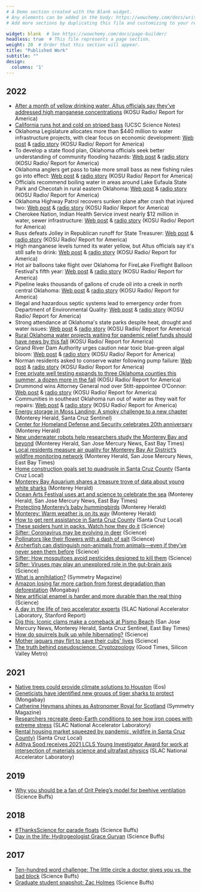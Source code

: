 ```yaml
---
# A Demo section created with the Blank widget.
# Any elements can be added in the body: https://wowchemy.com/docs/writing-markdown-latex/
# Add more sections by duplicating this file and customizing to your requirements.

widget: blank  # See https://wowchemy.com/docs/page-builder/
headless: true  # This file represents a page section.
weight: 20  # Order that this section will appear.
title: "Published Work"
subtitle: ""
design:
  columns: '1'
---
```


## 2022
- [After a month of yellow drinking water, Altus officials say they've addressed high manganese concentrations](https://www.kosu.org/energy-environment/2022-10-05/after-a-month-of-yellow-drinking-water-altus-officials-say-theyve-addressed-high-manganese-concentrations) (KOSU Radio/ Report for America)
- [California runs hot and cold on striped bass](https://ucscsciencenotes.com/feature/california-runs-hot-and-cold-on-striped-bass/) (UCSC Science Notes)
- Oklahoma Legislature allocates more than $440 million to water infrastructure projects, with clear focus on economic development: [Web post](https://www.kosu.org/local-news/2022-10-03/oklahoma-legislature-allocates-more-than-440-million-to-water-infrastructure-projects-with-clear-focus-on-economic-development) & [radio story](https://www.kosu.org/podcast/the-kosu-daily/2022-10-03/headlines-nursing-shortage-student-transfers-college-football-polling) (KOSU Radio/ Report for America)
- To develop a state flood plan, Oklahoma officials seek better understanding of community flooding hazards: [Web post](https://www.kosu.org/energy-environment/2022-09-26/to-develop-a-state-flood-plan-oklahoma-officials-seek-better-understanding-of-community-flooding-hazards) & [radio story](https://www.kosu.org/podcast/the-kosu-daily/2022-09-26/headlines-medical-marijuana-2020-voting-records-college-football-polling) (KOSU Radio/ Report for America)
- Oklahoma anglers get pass to take more small bass as new fishing rules go into effect: [Web post](https://www.kosu.org/energy-environment/2022-09-12/oklahoma-anglers-get-pass-to-take-more-small-bass-as-new-fishing-rules-go-into-effect) & [radio story](https://www.kosu.org/podcast/the-kosu-daily/2022-09-12/headlines-norman-turnpike-extension-988-crisis-line-college-football-poll) (KOSU Radio/ Report for America)
- Officials recommend boiling water in areas around Lake Eufaula State Park and Checotah in rural eastern Oklahoma: [Web post](https://www.kosu.org/energy-environment/2022-09-02/officials-recommend-boiling-water-in-areas-around-lake-eufaula-state-park-and-checotah-in-rural-eastern-oklahoma) & [radio story](https://www.kosu.org/podcast/the-kosu-daily/2022-09-06/headlines-religion-and-republicans-tulsa-homelessness-and-state-film-office) (KOSU Radio/ Report for America)
- Oklahoma Highway Patrol recovers sunken plane after crash that injured two: [Web post](https://www.kosu.org/local-news/2022-08-31/oklahoma-highway-patrol-recovers-sunken-plane-after-crash-that-injured-two) & [radio story](https://www.kosu.org/podcast/the-kosu-daily/2022-08-31/headlines-recreational-marijuana-norman-turnpike-protest-cowboy-football) (KOSU Radio/ Report for America)
- Cherokee Nation, Indian Health Service invest nearly $12 million in water, sewer infrastructure: [Web post](https://www.kosu.org/energy-environment/2022-08-29/cherokee-nation-indian-health-service-invest-nearly-12-million-in-water-sewer-infrastructure) & [radio story](https://www.kosu.org/podcast/the-kosu-daily/2022-08-29/headlines-rainy-day-funds-certified-teachers-animal-safety) (KOSU Radio/ Report for America)
- Russ defeats Jolley in Republican runoff for State Treasurer: [Web post](https://www.kosu.org/oklahoma-runoff-election-results-2022) & [radio story](https://www.kosu.org/podcast/the-kosu-daily/2022-08-24/headlines-election-results-marijuana-and-gun-laws-blue-whale-comedy-festival) (KOSU Radio/ Report for America)
- High manganese levels turned its water yellow, but Altus officials say it's still safe to drink: [Web post](https://www.kosu.org/energy-environment/2022-08-18/high-manganese-levels-turned-its-water-yellow-but-altus-officials-say-its-still-safe-to-drink) & [radio story](https://www.kosu.org/podcast/the-kosu-daily/2022-08-19/headlines-covid-19-latest-kevin-calvey-investigation-sooner-tailgating) (KOSU Radio/ Report for America)
- Hot air balloons take flight over Oklahoma for FireLake Fireflight Balloon Festival's fifth year: [Web post](https://www.kosu.org/arts-culture/2022-08-12/hot-air-balloons-take-flight-over-oklahoma-for-firelake-fireflight-balloon-festivals-fifth-year) & [radio story](https://www.kosu.org/podcast/the-kosu-daily/2022-08-15/headlines-okc-school-bond-lake-hefner-water-fireflight-balloon-festval) (KOSU Radio/ Report for America)
- Pipeline leaks thousands of gallons of crude oil into a creek in north central Oklahoma: [Web post](https://www.kosu.org/energy-environment/2022-08-10/pipeline-leaks-thousands-of-gallons-of-crude-oil-into-a-creek-in-north-central-oklahoma) & [radio story](https://www.kosu.org/podcast/the-kosu-daily/2022-08-10/headlines-norman-turnpike-expansion-critical-race-theory-remembering-clu-galager) (KOSU Radio/ Report for America)
- Illegal and hazardous septic systems lead to emergency order from Department of Environmental Quality: [Web post](https://www.kosu.org/energy-environment/2022-08-04/illegal-and-hazardous-septic-systems-lead-to-emergency-order-from-department-of-environmental-quality) & [radio story](https://open.spotify.com/episode/3dMZVMh4ToY4GkujKBskvV?si=80c879bd5c574f70) (KOSU Radio/ Report for America)
- Strong attendance at Oklahoma's state parks despite heat, drought and water issues: [Web post](https://www.kosu.org/local-news/2022-08-01/strong-attendance-at-oklahomas-state-parks-despite-heat-drought-and-water-issues) & [radio story](https://www.kosu.org/podcast/the-kosu-daily/2022-08-01/headlines-kansas-abortion-vote-mcgirt-impacts-cockfighting-jurisdiction-reservation-dogs-season-two) (KOSU Radio/ Report for America)
- [Rural Oklahoma water projects waiting for pandemic relief funds should have news by this fall](https://www.kosu.org/energy-environment/2022-07-25/rural-oklahoma-water-projects-waiting-for-pandemic-relief-funds-should-have-news-by-this-fall) (KOSU Radio/ Report for America)
- Grand River Dam Authority urges caution near toxic blue-green algal bloom: [Web post](https://www.kosu.org/local-news/2022-07-11/grand-river-dam-authority-urges-caution-near-toxic-blue-green-algal-bloom) & [radio story](https://www.kosu.org/podcast/the-kosu-daily/2022-07-12/headlines-crisis-pregnancies-new-turnpike-projects-shawnee-youth-rodeo) (KOSU Radio/ Report for America)
- Norman residents asked to conserve water following pump failure: [Web post](https://www.kosu.org/local-news/2022-07-08/norman-residents-asked-to-conserve-water-following-pump-failure) & [radio story](https://www.kosu.org/podcast/the-kosu-daily/2022-07-08/headlines-extreme-weekend-temperatures-tulsa-schools-audit-preseason-football-polling) (KOSU Radio/ Report for America)
- [Free private well testing expands to three Oklahoma counties this summer, a dozen more in the fall](https://www.kosu.org/local-news/2022-07-06/free-private-well-testing-expands-to-three-oklahoma-counties-this-summer-a-dozen-more-in-the-fall) (KOSU Radio/ Report for America)
- Drummond wins Attorney General nod over Stitt-appointee O’Connor: [Web post](https://www.kosu.org/oklahoma-primary-election-results-2022-live-updates) & [radio story](https://www.kosu.org/podcast/the-kosu-daily/2022-06-29/headlines-primary-elections-high-gas-prices-summer-weather-fashion) (KOSU Radio/ Report for America)
- Communities in southeast Oklahoma run out of water as they wait for repairs: [Web post](https://www.kosu.org/energy-environment/2022-06-16/communities-in-southeast-oklahoma-run-out-of-water-as-they-wait-for-repairs) & [radio story](https://www.kosu.org/podcast/the-kosu-daily/2022-06-17/headlines-illegal-medical-marijuana-crackdown-sardis-lake-water-juneteenth-on-the-east) (KOSU Radio/ Report for America)
- [Energy storage in Moss Landing: A smoky challenge to a new chapter](https://www.montereyherald.com/2022/06/12/energy-storage-in-moss-landing-a-smoky-challenge-to-a-new-chapter/) (Monterey Herald, Santa Cruz Sentinel)
- [Center for Homeland Defense and Security celebrates 20th anniversary](https://www.montereyherald.com/2022/05/30/center-for-homeland-defense-and-security-celebrates-20th-anniversary/) (Monterey Herald)
- [New underwater robots help researchers study the Monterey Bay and beyond](https://www.montereyherald.com/2022/05/28/new-underwater-robots-help-researchers-study-the-monterey-bay-and-beyond/) (Monterey Herald, San Jose Mercury News, East Bay Times)
- [Local residents measure air quality for Monterey Bay Air District’s wildfire monitoring network](https://www.montereyherald.com/2022/05/21/local-residents-measure-air-quality-for-monterey-bay-air-districts-wildfire-monitoring-network/) (Monterey Herald, San Jose Mercury News, East Bay Times)
- [Home construction goals set to quadruple in Santa Cruz County](https://santacruzlocal.org/2022/05/13/home-construction-goals-set-to-to-quadruple-in-santa-cruz-county/) (Santa Cruz Local)
- [Monterey Bay Aquarium shares a treasure trove of data about young white sharks](https://www.montereyherald.com/2022/04/25/monterey-bay-aquarium-shares-a-treasure-trove-of-data-about-young-white-sharks/) (Monterey Herald)
- [Ocean Arts Festival uses art and science to celebrate the sea](https://www.montereyherald.com/2022/04/08/ocean-arts-festival-uses-art-and-science-to-celebrate-the-sea/) (Monterey Herald, San Jose Mercury News, East Bay Times)
- [Protecting Monterey’s baby hummingbirds](https://www.montereyherald.com/2022/04/05/protecting-montereys-baby-hummingbirds/) (Monterey Herald)
- [Monterey: Warm weather is on its way](https://www.montereyherald.com/2022/04/04/monterey-warm-weather-is-on-its-way/) (Monterey Herald)
- [How to get rent assistance in Santa Cruz County](https://santacruzlocal.org/rent-help/) (Santa Cruz Local)
- [These spiders hunt in packs. Watch how they do it](https://www.science.org/content/article/these-spiders-hunt-packs-watch-how-they-do-it) (Science)
- [Sifter: Coronavirus may be evolving in deer](https://www.science.org/content/article/coronavirus-may-be-evolving-deer) (Science)
- [Pollinators like their flowers with a dash of salt](https://www.science.org/content/article/pollinators-their-flowers-dash-salt) (Science)
- [Archerfish can distinguish non-animals from animals—even if they’ve never seen them before](https://www.science.org/content/article/archerfish-can-distinguish-animals-nonanimals-even-if-they-ve-never-seen-them) (Science)
- [Sifter: How mosquitoes avoid pesticides designed to kill them](https://www.science.org/content/article/how-mosquitoes-avoid-pesticides-designed-kill-them) (Science)
- [Sifter: Viruses may play an unexplored role in the gut-brain axis](https://www.science.org/content/article/viruses-may-play-unexplored-role-gut-brain-axis) (Science)
- [What is annihilation?](https://www.symmetrymagazine.org/article/what-is-annihilation) (Symmetry Magazine)
- [Amazon losing far more carbon from forest degradation than deforestation](https://news.mongabay.com/2022/02/amazon-losing-far-more-carbon-from-forest-degradation-than-deforestation-study/) (Mongabay)
- [New artificial enamel is harder and more durable than the real thing](https://www.science.org/content/article/new-artificial-enamel-harder-and-more-durable-real-thing) (Science)
- [A day in the life of two accelerator experts](https://www6.slac.stanford.edu/news/2022-02-02-day-life-two-accelerator-experts.aspx) (SLAC National Accelerator Laboratory, Stanford Report)
- [Dig this: Iconic clams make a comeback at Pismo Beach](https://graycenwheeler.com/uploads/20220204_SanJoseMerc_Clams.pdf) (San Jose Mercury News, Monterey Herald, Santa Cruz Sentinel, East Bay Times)
- [How do squirrels bulk up while hibernating?](https://www.science.org/content/article/how-do-squirrels-bulk-while-hibernating) (Science)
- [Mother jaguars may flirt to save their cubs’ lives](https://www.science.org/content/article/mother-jaguars-may-flirt-save-their-cubs-lives) (Science)
- [The truth behind pseudoscience: Cryptozoology](https://goodtimes.sc/cover-stories/pseudoscience/) (Good Times, Silicon Valley Metro)

## 2021
- [Native trees could provide climate solutions to Houston](https://eos.org/articles/native-super-trees-could-provide-climate-solutions-to-houston) (Eos)
- [Geneticists have identified new groups of tiger sharks to protect](https://news.mongabay.com/2021/11/geneticists-have-identified-new-groups-of-tiger-sharks-to-protect/) (Mongabay)
- [Catherine Heymans shines as Astronomer Royal for Scotland](https://www.symmetrymagazine.org/article/catherine-heymans-shines-as-astronomer-royal-for-scotland) (Symmetry Magazine)
- [Researchers recreate deep-Earth conditions to see how iron copes with extreme stress](https://www6.slac.stanford.edu/news/2021-11-11-researchers-recreate-deep-earth-conditions-see-how-iron-copes-extreme-stress.aspx) (SLAC National Accelerator Laboratory)
- [Rental housing market squeezed by pandemic, wildfire in Santa Cruz County)](https://santacruzlocal.org/2021/10/22/rental-housing-market-squeezed-by-pandemic-wildfire-in-santa-cruz-county/) (Santa Cruz Local)
- [Aditya Sood receives 2021 LCLS Young Investigator Award for work at intersection of materials science and ultrafast physics](https://www6.slac.stanford.edu/news/2021-10-14-aditya-sood-receives-2021-lcls-young-investigator-award) (SLAC National Accelerator Laboratory)

## 2019
- [Why you should be a fan of Orit Peleg’s model for beehive ventilation](https://sciencebuffs.org/2019/04/02/why-you-should-be-a-big-fan-of-orit-pelegs-model-for-beehive-ventilation/) (Science Buffs) 

## 2018
- [#ThanksScience for parade floats](https://sciencebuffs.org/2018/11/21/thanksgiving-thanksscience-thanks-for-parade-floats/) (Science Buffs)
- [Day in the life: Hydrogeologist Grace Guryan](https://sciencebuffs.org/2018/07/02/day-in-the-life-grace-guryan/) (Science Buffs)

## 2017
- [Ten-hundred word challenge: The little circle a doctor gives you vs. the bad block](https://sciencebuffs.org/2017/12/07/ten-hundred-word-challenge-part-6/) (Science Buffs)
- [Graduate student snapshot: Zac Holmes](https://sciencebuffs.org/2017/11/21/graduate-student-snapshot-zac-holmes/) (Science Buffs)

